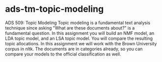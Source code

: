 # ads-tm-topic-modeling

ADS 509: Topic Modeling
Topic modeling is a fundamental text analysis technique since asking "What are these documents about?" is a fundamental question. In this assignment you will build an NMF model, an LDA topic model, and an LSA topic model. You will compare the resulting topic allocations. In this assignment we will work with the Brown University corpus in nltk. The documents are in categories already, so you can compare your models to the official classification as well.

